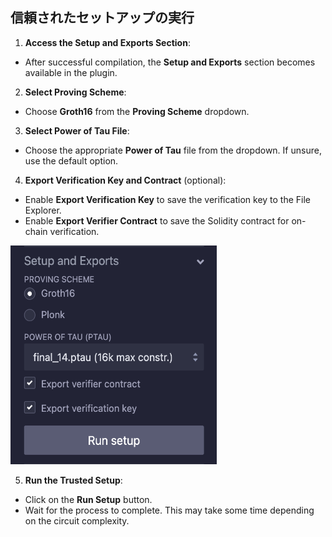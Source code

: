 ## 信頼されたセットアップの実行

1. **Access the Setup and Exports Section**:

- After successful compilation, the **Setup and Exports** section becomes available in the plugin.

2. **Select Proving Scheme**:

- Choose **Groth16** from the **Proving Scheme** dropdown.

3. **Select Power of Tau File**:

- Choose the appropriate **Power of Tau** file from the dropdown. If unsure, use the default option.

4. **Export Verification Key and Contract** (optional):

- Enable **Export Verification Key** to save the verification key to the File Explorer.
- Enable **Export Verifier Contract** to save the Solidity contract for on-chain verification.

<img src="https://raw.githubusercontent.com/ethereum/remix-workshops/master/CircomHashChecker/step-5/images/trusted_setup.png" alt="trusted-setup" width=330 height=350>

5. **Run the Trusted Setup**:

- Click on the **Run Setup** button.
- Wait for the process to complete. This may take some time depending on the circuit complexity.
